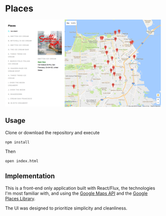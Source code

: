# Places

![map]

## Usage

Clone or download the repository and execute
```
npm install
```
Then
```
open index.html
```

## Implementation

This is a front-end only application built with React/Flux, the technologies I'm most familiar with, and using the [Google Maps API](https://developers.google.com/maps/documentation/javascript/) and the [Google Places Library](https://developers.google.com/maps/documentation/javascript/places).

The UI was designed to prioritize simplicity and cleanliness.

[map]: ./screenshots/icecream.png
